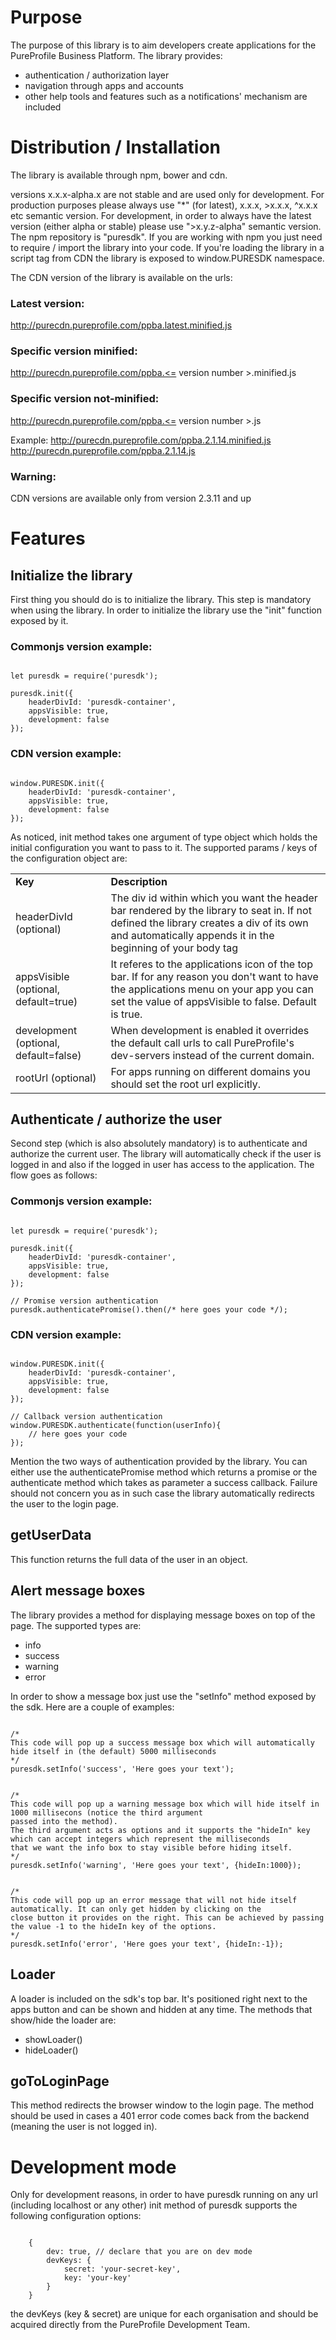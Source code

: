 # Purpose
The purpose of this library is to aim developers create applications for the PureProfile Business Platform.
The library provides:
* authentication / authorization layer
* navigation through apps and accounts
* other help tools and features such as a notifications' mechanism are included

# Distribution / Installation
The library is available through npm, bower and cdn.

versions x.x.x-alpha.x are not stable and are used only for development. For production purposes please always use
"*" (for latest), x.x.x, >x.x.x, ^x.x.x etc semantic version.
For development, in order to always have the latest version (either alpha or stable) please use ">x.y.z-alpha" semantic version.
The npm repository is "puresdk".
If you are working with npm you just need to require / import the library into your code. If you're loading the library
in a script tag from CDN the library is exposed to window.PURESDK namespace.

The CDN version of the library is available on the urls:
### Latest version:
http://purecdn.pureprofile.com/ppba.latest.minified.js

### Specific version minified:
http://purecdn.pureprofile.com/ppba.<= version number >.minified.js

### Specific version not-minified:
http://purecdn.pureprofile.com/ppba.<= version number >.js

Example:
http://purecdn.pureprofile.com/ppba.2.1.14.minified.js
http://purecdn.pureprofile.com/ppba.2.1.14.js

### Warning:
CDN versions are available only from version 2.3.11 and up

# Features
## Initialize the library
First thing you should do is to initialize the library. This step is mandatory when using the library.
In order to initialize the library use the "init" function exposed by it.

### Commonjs version example:
<pre lang="javascript"><code>
let puresdk = require('puresdk');

puresdk.init({
    headerDivId: 'puresdk-container',
    appsVisible: true,
    development: false
});
</code></pre>

### CDN version example:
<pre lang="javascript"><code>
window.PURESDK.init({
    headerDivId: 'puresdk-container',
    appsVisible: true,
    development: false
});
</code></pre>

As noticed, init method takes one argument of type object which holds the initial configuration you want to pass to it.
The supported params / keys of the configuration object are:
<table width="100%" cellspacing="0" cellpadding="0">
    <tr>
        <td><b>Key</b></td>
        <td><b>Description</b></td>
    </tr>
    <tr>
        <td>headerDivId (optional)</td>
        <td>The div id within which you want the header bar rendered by the library to seat in. If not defined the library
        creates a div of its own and automatically appends it in the beginning of your body tag</td>
    </tr>
    <tr>
        <td>appsVisible (optional, default=true)</td>
        <td>It referes to the applications icon of the top bar. If for any reason you don't want to have the applications
        menu on your app you can set the value of appsVisible to false. Default is true.</td>
    </tr>
    <tr>
        <td>development (optional, default=false)</td>
        <td>When development is enabled it overrides the default call urls to call PureProfile's dev-servers instead of the current domain.</td>
    </tr>
    <tr>
        <td>rootUrl (optional)</td>
        <td>For apps running on different domains you should set the root url explicitly.</td>
    </tr>
</table>

## Authenticate / authorize the user
Second step (which is also absolutely mandatory) is to authenticate and authorize the current user. The library will automatically
check if the user is logged in and also if the logged in user has access to the application. The flow goes as follows:

### Commonjs version example:
<pre lang="javascript"><code>
let puresdk = require('puresdk');

puresdk.init({
    headerDivId: 'puresdk-container',
    appsVisible: true,
    development: false
});

// Promise version authentication
puresdk.authenticatePromise().then(/* here goes your code */);
</code></pre>

### CDN version example:
<pre lang="javascript"><code>
window.PURESDK.init({
    headerDivId: 'puresdk-container',
    appsVisible: true,
    development: false
});

// Callback version authentication
window.PURESDK.authenticate(function(userInfo){
    // here goes your code
});
</code></pre>

Mention the two ways of authentication provided by the library. You can either use the authenticatePromise method which
returns a promise or the authenticate method which takes as parameter a success callback. Failure should not concern you as
in such case the library automatically redirects the user to the login page.

## getUserData
This function returns the full data of the user in an object.

## Alert message boxes
The library provides a method for displaying message boxes on top of the page. The supported types are:
<ul>
    <li>info</li>
    <li>success</li>
    <li>warning</li>
    <li>error</li>
</ul>

In order to show a message box just use the "setInfo" method exposed by the sdk.
Here are a couple of examples:
<pre lang="javascript"><code>
/*
This code will pop up a success message box which will automatically hide itself in (the default) 5000 milliseconds
*/
puresdk.setInfo('success', 'Here goes your text');
</code></pre>

<pre lang="javascript"><code>
/*
This code will pop up a warning message box which will hide itself in 1000 millisecons (notice the third argument
passed into the method).
The third argument acts as options and it supports the "hideIn" key which can accept integers which represent the milliseconds
that we want the info box to stay visible before hiding itself.
*/
puresdk.setInfo('warning', 'Here goes your text', {hideIn:1000});
</code></pre>

<pre lang="javascript"><code>
/*
This code will pop up an error message that will not hide itself automatically. It can only get hidden by clicking on the
close button it provides on the right. This can be achieved by passing the value -1 to the hideIn key of the options.
*/
puresdk.setInfo('error', 'Here goes your text', {hideIn:-1});
</code></pre>

## Loader
A loader is included on the sdk's top bar. It's positioned right next to the apps button and can be shown and hidden at any
time. The methods that show/hide the loader are:
<ul>
    <li>showLoader()</li>
    <li>hideLoader()</li>
</ul>

## goToLoginPage
This method redirects the browser window to the login page. The method should be used in cases a 401 error code
comes back from the backend (meaning the user is not logged in).


# Development mode
Only for development reasons, in order to have puresdk running on any url (including localhost or any other) init method
of puresdk supports the following configuration options:
<pre lang="javascript"><code>
    {
        dev: true, // declare that you are on dev mode
        devKeys: {
            secret: 'your-secret-key',
            key: 'your-key'
        }
    }
</code></pre>

the devKeys (key & secret) are unique for each organisation and should be acquired directly from the PureProfile Development
Team.